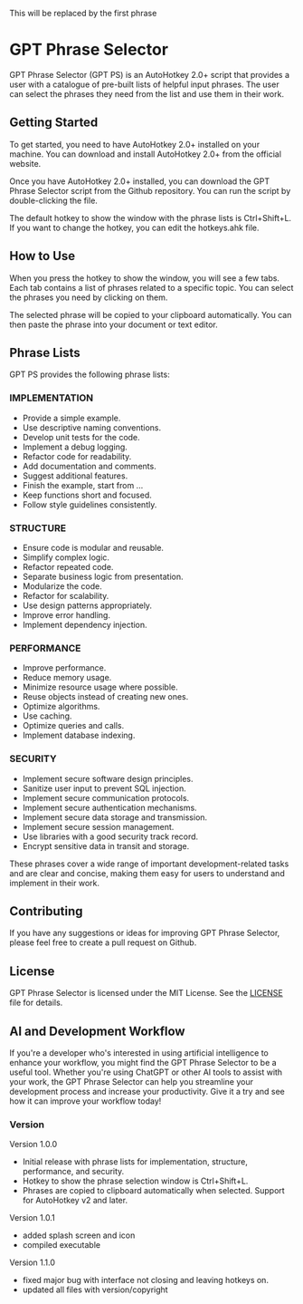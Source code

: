 <p class='words mywords' data-type-words="One phrase, another, then some more, that's all">This will be replaced by the first phrase</p>

<script src="https://code.jquery.com/jquery-3.6.4.min.js"></script>
<script src='wordTypeErase.js'></script>
<script>
    $('.mywords').wordTypeErase(); 
</script>


# GPT Phrase Selector

GPT Phrase Selector (GPT PS) is an AutoHotkey 2.0+ script that provides a user with a catalogue of pre-built lists of helpful input phrases. The user can select the phrases they need from the list and use them in their work.

## Getting Started

To get started, you need to have AutoHotkey 2.0+ installed on your machine. You can download and install AutoHotkey 2.0+ from the official website.

Once you have AutoHotkey 2.0+ installed, you can download the GPT Phrase Selector script from the Github repository. You can run the script by double-clicking the file.

The default hotkey to show the window with the phrase lists is Ctrl+Shift+L. If you want to change the hotkey, you can edit the hotkeys.ahk file.

## How to Use

When you press the hotkey to show the window, you will see a few tabs. Each tab contains a list of phrases related to a specific topic. You can select the phrases you need by clicking on them.

The selected phrase will be copied to your clipboard automatically. You can then paste the phrase into your document or text editor.

## Phrase Lists

GPT PS provides the following phrase lists:

### IMPLEMENTATION

- Provide a simple example.
- Use descriptive naming conventions.
- Develop unit tests for the code.
- Implement a debug logging.
- Refactor code for readability.
- Add documentation and comments.
- Suggest additional features.
- Finish the example, start from ...
- Keep functions short and focused.
- Follow style guidelines consistently.

### STRUCTURE

- Ensure code is modular and reusable.
- Simplify complex logic.
- Refactor repeated code.
- Separate business logic from presentation.
- Modularize the code.
- Refactor for scalability.
- Use design patterns appropriately.
- Improve error handling.
- Implement dependency injection.

### PERFORMANCE

- Improve performance.
- Reduce memory usage.
- Minimize resource usage where possible.
- Reuse objects instead of creating new ones.
- Optimize algorithms.
- Use caching.
- Optimize queries and calls.
- Implement database indexing.

### SECURITY

- Implement secure software design principles.
- Sanitize user input to prevent SQL injection.
- Implement secure communication protocols.
- Implement secure authentication mechanisms.
- Implement secure data storage and transmission.
- Implement secure session management.
- Use libraries with a good security track record.
- Encrypt sensitive data in transit and storage.

These phrases cover a wide range of important development-related tasks and are clear and concise, making them easy for users to understand and implement in their work.

## Contributing

If you have any suggestions or ideas for improving GPT Phrase Selector, please feel free to create a pull request on Github.

## License

GPT Phrase Selector is licensed under the MIT License. See the [LICENSE](https://github.com/example/GPT-Phrase-Selector/blob/main/LICENSE) file for details.

## AI and Development Workflow

If you're a developer who's interested in using artificial intelligence to enhance your workflow, you might find the GPT Phrase Selector to be a useful tool. Whether you're using ChatGPT or other AI tools to assist with your work, the GPT Phrase Selector can help you streamline your development process and increase your productivity. Give it a try and see how it can improve your workflow today!

### Version
Version 1.0.0
- Initial release with phrase lists for implementation, structure, performance, and security.
- Hotkey to show the phrase selection window is Ctrl+Shift+L.
- Phrases are copied to clipboard automatically when selected.
Support for AutoHotkey v2 and later.

Version 1.0.1
- added splash screen and icon
- compiled executable

Version 1.1.0
- fixed major bug with interface not closing and leaving hotkeys on.
- updated all files with version/copyright
